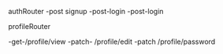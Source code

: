 authRouter
-post signup
-post-login
-post-login

profileRouter

-get-/profile/view
-patch- /profile/edit
-patch /profile/password